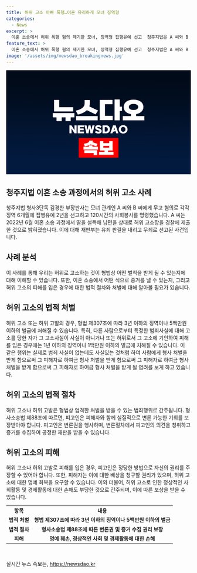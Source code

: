 ```yaml
---
title: 허위 고소 아빠 폭행…이혼 유리하게 모녀 징역형
categories:
  - News
excerpt: >
  이혼 소송에서 허위 폭행 혐의 제기한 모녀, 징역형 집행유예 선고  청주지법은 A 씨와 B 씨에게 무고 혐의로 각각 징역 6개월에 집행유예 2년을 선고하고 사회봉사 120시간을 명령했다. A 씨는 이혼 소송에서 딸을 이용해 허위 고소를 시도했으며, 이를 증거로 녹음파일이 제출되어 사건이 반전됐다. 재판부는 이를 유리한 자료로 활용하기 위한 불량한 행위로 판단하고 유죄를 선고했다.
feature_text: >
  이혼 소송에서 허위 폭행 혐의 제기한 모녀, 징역형 집행유예 선고  청주지법은 A 씨와 B 씨에게 무고 혐의로 각각 징역 6개월에 집행유예 2년을 선고하고 사회봉사 120시간을 명령했다. A 씨는 이혼 소송에서 딸을 이용해 허위 고소를 시도했으며, 이를 증거로 녹음파일이 제출되어 사건이 반전됐다. 재판부는 이를 유리한 자료로 활용하기 위한 불량한 행위로 판단하고 유죄를 선고했다.
image: '/assets/img/newsdao_breakingnews.jpg'
---
```


<p><img src="/assets/img/newsdao_breakingnews.jpg" alt="bookingtag 속보" /></p>

<h2 data-ke-size="size26">청주지법 이혼 소송 과정에서의 허위 고소 사례</h2>

<p data-ke-size="size16">청주지법 형사3단독 김경찬 부장판사는 모녀 관계인 A 씨와 B 씨에게 무고 혐의로 각각 징역 6개월에 집행유예 2년을 선고하고 120시간의 사회봉사를 명령했습니다. A 씨는 2022년 6월 이혼 소송 과정에서 딸을 설득해 남편을 상대로 허위 고소장을 경찰에 제출한 것으로 밝혀졌습니다. 이에 대해 재판부는 유죄 판결을 내리고 무죄로 선고된 사건입니다.</p>

<h2 data-ke-size="size24">사례 분석</h2>

<p data-ke-size="size16">이 사례를 통해 우리는 허위로 고소하는 것이 형법상 어떤 벌칙을 받게 될 수 있는지에 대해 이해할 수 있습니다. 또한, 이혼 소송에서 어떤 식으로 증거를 낼 수 있는지, 그리고 허위 고소의 피해를 입은 경우에 대한 법적 절차와 처벌에 대해 알아볼 필요가 있습니다.</p>

<h2 data-ke-size="size24">허위 고소의 법적 처벌</h2>

<p data-ke-size="size16">허위 고소 또는 허위 고발의 경우, 형법 제307조에 따라 3년 이하의 징역이나 5백만원 이하의 벌금에 처해질 수 있습니다. 특히, 다른 사람으로부터 특정한 범죄사실에 대해 고소를 당한 자가 그 고소사실이 사실이 아니거나 또는 허위로서 그 고소에 기인하여 피해를 입은 경우에는 1년 이하의 징역이나 1백만원 이하의 벌금에 처해질 수 있습니다. 이 같은 행위는 실제로 범죄 사실이 없는데도 사실있는 것처럼 하여 사람에게 형사 처벌을 받게 함으로써 그 피해자로 하여금 형사 처벌을 받게 함으로써 그 피해자로 하여금 형사 처벌을 받게 함으로써 그 피해자로 하여금 형사 처벌을 받게 될 염려를 보게 하고 있습니다.</p>

<h2 data-ke-size="size24">허위 고소의 법적 절차</h2>

<p data-ke-size="size16">허위 고소나 허위 고발은 형법상 엄격한 처벌을 받을 수 있는 범죄행위로 간주됩니다. 형사소송법 제88조에 따르면, 피고인은 피해자와 함께 실질적으로 변론 가능한 기회를 보장받아야 합니다. 피고인은 변론권을 행사하며, 변론절차에서 피고인의 의견을 청취하고 증거를 수집하여 공정한 재판을 받을 수 있습니다.</p>

<h2 data-ke-size="size24">허위 고소의 피해</h2>

<p data-ke-size="size16">허위 고소나 허위 고발로 피해를 입은 경우, 피고인은 정당한 방법으로 자신의 권리를 주장할 수 있어야 합니다. 또한, 피해자는 이에 대한 배상을 청구할 권리가 있으며, 허위 고소에 대한 명예 회복을 요구할 수 있습니다. 이와 더불어, 허위 고소로 인한 정상적인 사회활동 및 경제활동에 대한 손해도 부당한 것으로 간주되며, 이에 따른 보상을 받을 수 있습니다.</p>

<table>
    <tr>
        <td style="text-align: center; height: 17px;"><b>항목</b></td>
        <td style="text-align: center; height: 17px;"><b>내용</b></td>
    </tr>
    <tr>
        <td style="text-align: center; height: 17px;"><b>법적 처벌</b></td>
        <td style="text-align: center; height: 17px;"><b>형법 제307조에 따라 3년 이하의 징역이나 5백만원 이하의 벌금</b></td>
    </tr>
    <tr>
        <td style="text-align: center; height: 17px;"><b>법적 절차</b></td>
        <td style="text-align: center; height: 17px;"><b>형사소송법 제88조에 따른 변론권 및 증거 수집 권리 보장</b></td>
    </tr>
    <tr>
        <td style="text-align: center; height: 17px;"><b>피해</b></td>
        <td style="text-align: center; height: 17px;"><b>명예 훼손, 정상적인 사회 및 경제활동에 대한 손해</b></td>
    </tr>
</table>

<p data-ke-size="size16">&nbsp;</p>
실시간 뉴스 속보는, <a href="https://newsdao.kr" rel="dofollow">https://newsdao.kr</a>


